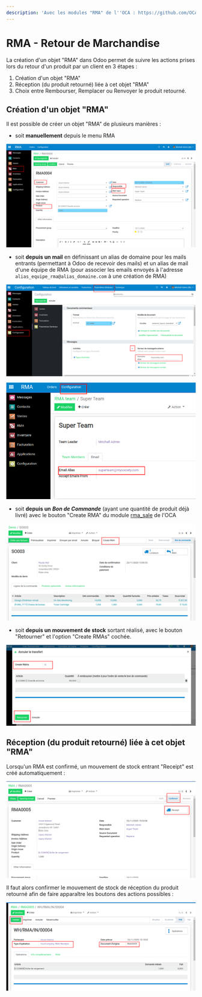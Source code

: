 ```yaml
---
description: 'Avec les modules "RMA" de l''OCA : https://github.com/OCA/rma'
---
```


# RMA - Retour de Marchandise

La création d'un objet "RMA" dans Odoo permet de suivre les actions prises lors du retour d'un produit par un client en 3 étapes :

1. Création d'un objet "RMA"
2. Réception \(du produit retourné\) liée à cet objet "RMA"
3. Choix entre Rembourser, Remplacer ou Renvoyer le produit retourné.

## Création d'un objet "RMA"

Il est possible de créer un objet "RMA" de plusieurs manières :

* soit **manuellement** depuis le menu RMA

![](../.gitbook/assets/image%20%2894%29.png)

* soit **depuis un mail** en définissant un alias de domaine pour les mails entrants \(permettant à Odoo de recevoir des mails\) et un alias de mail d'une équipe de RMA \(pour associer les emails envoyés à l'adresse `alias_equipe_rma@alias_domaine.com` à une création de RMA\)

![](../.gitbook/assets/image%20%2893%29.png)

![](../.gitbook/assets/image%20%2897%29.png)

* soit **depuis un** _**Bon de Commande**_ \(ayant une quantité de produit déjà livré\) avec le bouton "Create RMA" du module [rma\_sale](https://github.com/OCA/rma/tree/12.0/rma_sale) de l'OCA

![](../.gitbook/assets/image%20%2896%29.png)

* soit **depuis un mouvement de stock** sortant réalisé, avec le bouton "Retourner" et l'option "Create RMAs" cochée.

![](../.gitbook/assets/image%20%2895%29.png)

## Réception \(du produit retourné\) liée à cet objet "RMA"

Lorsqu'un RMA est confirmé, un mouvement de stock entrant "Receipt" est créé automatiquement :

![](../.gitbook/assets/image%20%2898%29.png)

Il faut alors confirmer le mouvement de stock de réception du produit retourné afin de faire apparaître les boutons des actions possibles :

![](../.gitbook/assets/image%20%2899%29.png)





